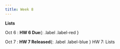 ```yaml
---
title: Week 8
---
```


**Lists**

Oct 6
:  **HW 6 Due**{: .label .label-red }

Oct 7
:  **HW 7 Released**{: .label .label-blue } HW 7: Lists

